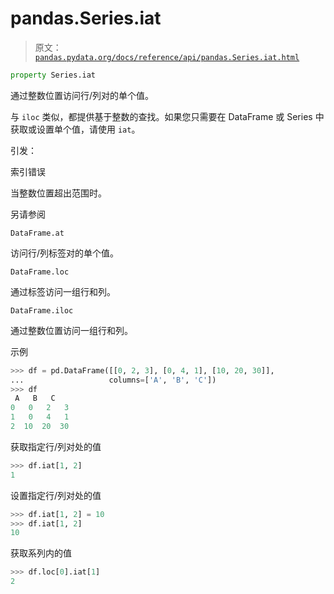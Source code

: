 # pandas.Series.iat

> 原文：[`pandas.pydata.org/docs/reference/api/pandas.Series.iat.html`](https://pandas.pydata.org/docs/reference/api/pandas.Series.iat.html)

```py
property Series.iat
```

通过整数位置访问行/列对的单个值。

与 `iloc` 类似，都提供基于整数的查找。如果您只需要在 DataFrame 或 Series 中获取或设置单个值，请使用 `iat`。

引发：

索引错误

当整数位置超出范围时。

另请参阅

`DataFrame.at`

访问行/列标签对的单个值。

`DataFrame.loc`

通过标签访问一组行和列。

`DataFrame.iloc`

通过整数位置访问一组行和列。

示例

```py
>>> df = pd.DataFrame([[0, 2, 3], [0, 4, 1], [10, 20, 30]],
...                   columns=['A', 'B', 'C'])
>>> df
 A   B   C
0   0   2   3
1   0   4   1
2  10  20  30 
```

获取指定行/列对处的值

```py
>>> df.iat[1, 2]
1 
```

设置指定行/列对处的值

```py
>>> df.iat[1, 2] = 10
>>> df.iat[1, 2]
10 
```

获取系列内的值

```py
>>> df.loc[0].iat[1]
2 
```
